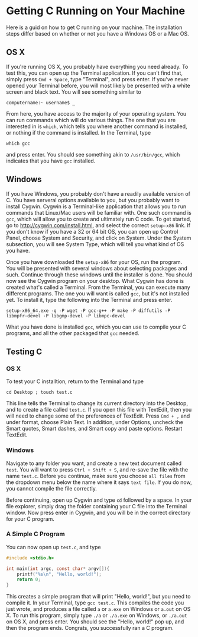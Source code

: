 # Getting C Running on Your Machine

Here is a guid on how to get C running on your machine. The installation steps differ based on
whether or not you have a Windows OS or a Mac OS.

## OS X
If you're running OS X, you probably have everything you need already. To test this, you can open
up the Terminal application. If you can't find that, simply press `Cmd + Space`, type "Terminal",
and press enter. If you've never opened your Terminal before, you will most likely be presented
with a white screen and black text. You will see something similar to  

`computername:~ username$ _`  

From here, you have access to the majority of your operating system. You can run commands which will
do various things. The one that you are interested in is `which`, which tells you where another
command is installed, or nothing if the command is installed. In the Terminal, type

`which gcc`

and press enter. You should see something akin to `/usr/bin/gcc`, which indicates that you have `gcc`
installed.

## Windows
If you have Windows, you probably don't have a readily available version of C. You have serveral
options available to you, but you probably want to install Cygwin. Cygwin is a Terminal-like
application that allows you to run commands that Linux/Mac users will be familiar with. One such
command is `gcc`, which will allow you to create and ultimately run C code. To get started, go to
http://cygwin.com/install.html, and select the correct `setup-x86` link. If you don't know if you
have a 32 or 64 bit OS, you can open up Control Panel, choose System and Security, and click on
System. Under the System subsection, you will see System Type, which will tell you what kind of
OS you have.

Once you have downloaded the `setup-x86` for your OS, run the program. You will be presented with
several windows about selecting packages and such. Continue through these windows until the installer
is done. You should now see the Cygwin program on your desktop. What Cygwin has done is created what's
called a Terminal. From the Terminal, you can execute many different programs. The one you will want
is called `gcc`, but it's not installed yet. To install it, type the following into the Terminal
and press enter.

`setup-x86_64.exe -q -P wget -P gcc-g++ -P make -P diffutils -P libmpfr-devel -P libgmp-devel -P libmpc-devel`

What you have done is installed `gcc`, which you can use to compile your C programs, and all the
other packaged that `gcc` needed.

## Testing C

### OS X
To test your C installtion, return to the Terminal and type

`cd Desktop ; touch test.c`

This line tells the Terminal to change its current directory into the Desktop, and to create a file
called `test.c`. If you open this file with TextEdit, then you will need to change some of the
preferences of TextEdit. Press `Cmd + ,` and under format, choose Plain Text. In addition,
under Options, uncheck the Smart quotes, Smart dashes, and Smart copy and paste options. Restart
TextEdit.

### Windows
Navigate to any folder you want, and create a new text document called `test`. You will want to
press `Ctrl + Shift + S`, and re-save the file with the name `test.c`. Before you continue, make
sure you choose `all files` from the dropdown menu below the name where it says `text file`. If you
do now, you cannot compile the file correctly.

Before continuing, open up Cygwin and type `cd` followed by a space. In your file explorer, simply
drag the folder containing your C file into the Terminal window. Now press enter in Cygwin, and
you will be in the correct directory for your C program.

### A Simple C Program

You can now open up `test.c`, and type
```c
#include <stdio.h>

int main(int argc, const char* argv[]){
    printf("%s\n", "Hello, world!");
    return 0;
}
```
This creates a simple program that will print "Hello, world!", but you need to compile it. In your
Terminal, type `gcc test.c`. This compiles the code you just wrote, and produces a file called
`a` or `a.exe` on Windows or `a.out` on OS X. To run this program, simply type `./a` or `./a.exe` on
Windows, or `./a.out` on OS X, and press enter. You should see the "Hello, world!" pop up, and then
the program ends. Congrats, you successfully ran a C program.
